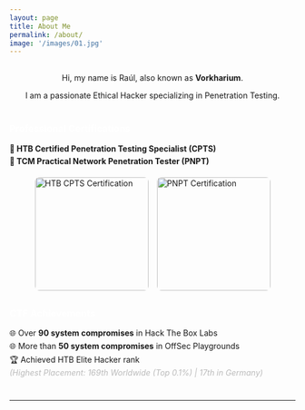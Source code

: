 ```yaml
---
layout: page
title: About Me
permalink: /about/
image: '/images/01.jpg'
---
```

<div style="text-align: center; margin-top: 30px;">
  <p>Hi, my name is Raúl, also known as <strong>Vorkharium</strong>.</p>
  <p>I am a passionate Ethical Hacker specializing in Penetration Testing.</p>
</div>

<div style="margin-top: 40px;">
  <h3 style="color: #ffffff;">Professional Certifications</h3>
  <ul style="list-style: none; padding: 0; margin: 0;">
    <li style="margin: 5px 0; font-weight: bold;">🔹 HTB Certified Penetration Testing Specialist (CPTS)</li>
    <li style="margin: 5px 0; font-weight: bold;">🔹 TCM Practical Network Penetration Tester (PNPT)</li>
  </ul>
</div>

<div class="gallery-box" style="display: flex; justify-content: center; gap: 15px; margin-top: 20px;">
  <img src="{{site.baseurl}}/images/CPTS.png" alt="HTB CPTS Certification" style="width: 200px; border-radius: 8px;">
  <img src="{{site.baseurl}}/images/PNPT.png" alt="PNPT Certification" style="width: 200px; border-radius: 8px;">
</div>

<div style="margin-top: 30px;">
  <h3 style="color: #ffffff;">CTF Achievements</h3>
  <ul style="list-style: none; padding: 0; margin: 0;">
    <li style="margin: 5px 0;">🌐 Over <strong>90 system compromises</strong> in Hack The Box Labs</li>
    <li style="margin: 5px 0;">🌐 More than <strong>50 system compromises</strong> in OffSec Playgrounds</li>
    <li style="margin: 5px 0;">🏆 Achieved HTB Elite Hacker rank  
       <br><span style="font-style: italic; color: #bbb;">(Highest Placement: 169th Worldwide (Top 0.1%) | 17th in Germany)</span>
    </li>
  </ul>
</div>

<hr style="margin-top: 40px;">